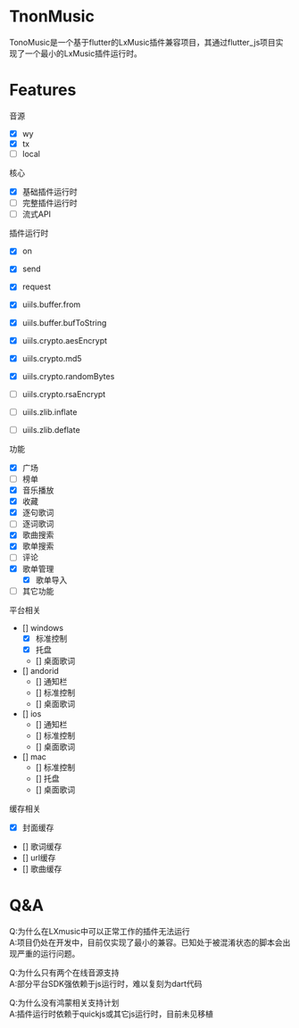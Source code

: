 # TnonMusic

TonoMusic是一个基于flutter的LxMusic插件兼容项目，其通过flutter_js项目实现了一个最小的LxMusic插件运行时。

# Features

音源
- [x]  wy
- [x]  tx
- [ ]  local

核心

- [x] 基础插件运行时
- [ ] 完整插件运行时
- [ ] 流式API

插件运行时

- [x] on
- [x] send
- [x] request
- [x] uiils.buffer.from
- [x] uiils.buffer.bufToString
- [x] uiils.crypto.aesEncrypt
- [x] uiils.crypto.md5
- [x] uiils.crypto.randomBytes
- [ ] uiils.crypto.rsaEncrypt
- [ ] uiils.zlib.inflate
- [ ] uiils.zlib.deflate


功能

- [x] 广场
- [ ] 榜单 
- [x] 音乐播放
- [x] 收藏
- [x] 逐句歌词
- [ ] 逐词歌词
- [x] 歌曲搜索
- [x] 歌单搜索
- [ ] 评论
- [x] 歌单管理
    - [x] 歌单导入
- [ ] 其它功能

平台相关

- [] windows
    - [x] 标准控制
    - [x] 托盘
    - [] 桌面歌词
- [] andorid
    - [] 通知栏
    - [] 标准控制
    - [] 桌面歌词
- [] ios
    - [] 通知栏
    - [] 标准控制
    - [] 桌面歌词
- [] mac
    - [] 标准控制
    - [] 托盘
    - [] 桌面歌词

缓存相关
- [x] 封面缓存
- [] 歌词缓存
- [] url缓存
- [] 歌曲缓存


# Q&A

Q:为什么在LXmusic中可以正常工作的插件无法运行  
A:项目仍处在开发中，目前仅实现了最小的兼容。已知处于被混淆状态的脚本会出现严重的运行问题。

Q:为什么只有两个在线音源支持  
A:部分平台SDK强依赖于js运行时，难以复刻为dart代码  

Q:为什么没有鸿蒙相关支持计划  
A:插件运行时依赖于quickjs或其它js运行时，目前未见移植

